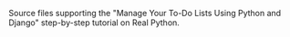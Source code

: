 Source files supporting the "Manage Your To-Do Lists Using Python and Django" step-by-step tutorial on Real Python.
